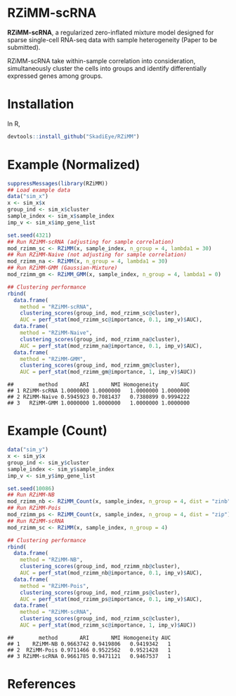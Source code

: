 RZiMM-scRNA
================

**RZiMM-scRNA**, a regularized zero-inflated mixture model designed for
sparse single-cell RNA-seq data with sample heterogeneity (Paper to be
submitted).

RZiMM-scRNA take within-sample correlation into consideration,
simultaneously cluster the cells into groups and identify differentially
expressed genes among groups.

# Installation

In R,

``` r
devtools::install_github("SkadiEye/RZiMM")
```

# Example (Normalized)

``` r
suppressMessages(library(RZiMM))
## Load example data
data("sim_x")
x <- sim_x$x
group_ind <- sim_x$cluster
sample_index <- sim_x$sample_index
imp_v <- sim_x$imp_gene_list

set.seed(4321)
## Run RZiMM-scRNA (adjusting for sample correlation)
mod_rzimm_sc <- RZiMM(x, sample_index, n_group = 4, lambda1 = 30)
## Run RZiMM-Naive (not adjusting for sample correlation)
mod_rzimm_na <- RZiMM(x, n_group = 4, lambda1 = 30)
## Run RZiMM-GMM (Gaussian-Mixture)
mod_rzimm_gm <- RZiMM_GMM(x, sample_index, n_group = 4, lambda1 = 0)

## Clustering performance
rbind(
  data.frame(
    method = "RZiMM-scRNA", 
    clustering_scores(group_ind, mod_rzimm_sc@cluster), 
    AUC = perf_stat(mod_rzimm_sc@importance, 0.1, imp_v)$AUC), 
  data.frame(
    method = "RZiMM-Naive", 
    clustering_scores(group_ind, mod_rzimm_na@cluster), 
    AUC = perf_stat(mod_rzimm_na@importance, 0.1, imp_v)$AUC), 
  data.frame(
    method = "RZiMM-GMM", 
    clustering_scores(group_ind, mod_rzimm_gm@cluster), 
    AUC = perf_stat(mod_rzimm_gm@importance, 1, imp_v)$AUC))
```

    ##        method       ARI       NMI Homogeneity       AUC
    ## 1 RZiMM-scRNA 1.0000000 1.0000000   1.0000000 1.0000000
    ## 2 RZiMM-Naive 0.5945923 0.7081437   0.7380899 0.9994222
    ## 3   RZiMM-GMM 1.0000000 1.0000000   1.0000000 1.0000000

# Example (Count)

``` r
data("sim_y")
x <- sim_y$x
group_ind <- sim_y$cluster
sample_index <- sim_y$sample_index
imp_v <- sim_y$imp_gene_list

set.seed(10086)
## Run RZiMM-NB 
mod_rzimm_nb <- RZiMM_Count(x, sample_index, n_group = 4, dist = "zinb")
## Run RZiMM-Pois 
mod_rzimm_ps <- RZiMM_Count(x, sample_index, n_group = 4, dist = "zip")
## Run RZiMM-scRNA 
mod_rzimm_sc <- RZiMM(x, sample_index, n_group = 4)

## Clustering performance
rbind(
  data.frame(
    method = "RZiMM-NB", 
    clustering_scores(group_ind, mod_rzimm_nb@cluster), 
    AUC = perf_stat(mod_rzimm_nb@importance, 0.1, imp_v)$AUC), 
  data.frame(
    method = "RZiMM-Pois", 
    clustering_scores(group_ind, mod_rzimm_ps@cluster), 
    AUC = perf_stat(mod_rzimm_ps@importance, 0.1, imp_v)$AUC), 
  data.frame(
    method = "RZiMM-scRNA", 
    clustering_scores(group_ind, mod_rzimm_sc@cluster), 
    AUC = perf_stat(mod_rzimm_sc@importance, 1, imp_v)$AUC))
```

    ##        method       ARI       NMI Homogeneity AUC
    ## 1    RZiMM-NB 0.9663742 0.9419806   0.9419342   1
    ## 2  RZiMM-Pois 0.9711466 0.9522562   0.9521428   1
    ## 3 RZiMM-scRNA 0.9661785 0.9471121   0.9467537   1

# References
